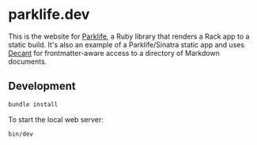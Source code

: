 # parklife.dev

This is the website for [Parklife](https://github.com/benpickles/parklife), a Ruby library that renders a Rack app to a static build. It's also an example of a Parklife/Sinatra static app and uses [Decant](https://github.com/benpickles/decant) for frontmatter-aware access to a directory of Markdown documents.

## Development

```sh
bundle install
```

To start the local web server:

```sh
bin/dev
```
